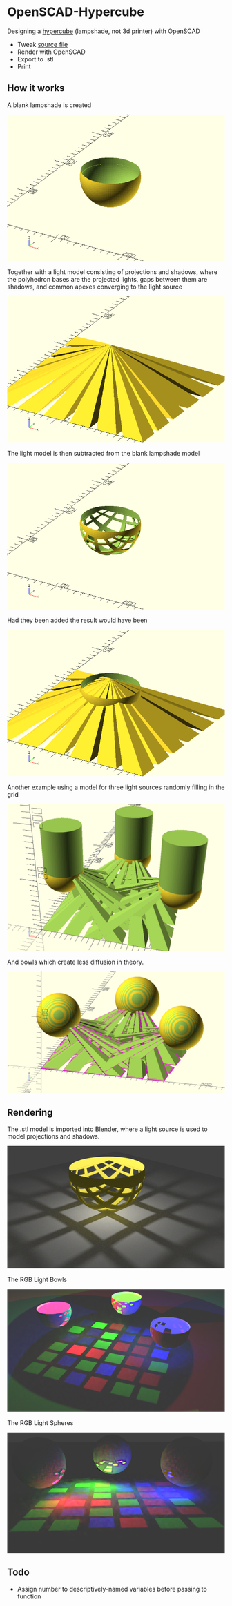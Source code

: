# OpenSCAD-Hypercube
Designing a [hypercube](http://www.sciencemag.org/news/2015/02/how-3d-print-hypercube) (lampshade, not 3d printer) with OpenSCAD

* Tweak [source file](openscad/hypercube.scad)
* Render with OpenSCAD
* Export to .stl
* Print

## How it works

A blank lampshade is created

![Blank Lampshade](images/LampShadeBlank.png)

Together with a light model consisting of projections and shadows, where the polyhedron bases are the projected lights, gaps between them are shadows, and common apexes converging to the light source

![Light model](images/LightSource.png)

The light model is then subtracted from the blank lampshade model

![Difference](images/Difference.png)

Had they been added the result would have been

![Union](images/Union.png)

Another example using a model for three light sources randomly filling in the grid

![AStudyInStupidity4](images/AStudyInStupidity4.png)

And bowls which create less diffusion in theory.

![AStudyInStupidity9](images/AStudyInStupidity9.png)

## Rendering

The .stl model is imported into Blender, where a light source is used to model projections and shadows.

![Blender cycles render](images/Hypercube-v0.1.png)

The RGB Light Bowls

![LightBowls](images/LightBowls.png)

The RGB Light Spheres

![RGBSpheres](images/RGBSpheres.png)

## Todo

* Assign number to descriptively-named variables before passing to function
